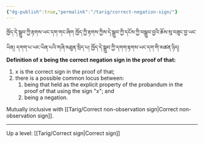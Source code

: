 ```yaml
---
{"dg-publish":true,"permalink":"/tarig/correct-negation-sign/"}
---
```


ཁྱོད་དེ་སྒྲུབ་ཀྱི་རྟགས་ཡང་དག་གང་ཞིག  ཁྱོད་ཀྱི་རྟགས་ཀྱིས་དེ་སྒྲུབ་ཀྱི་དངོས་ཀྱི་བསྒྲུབ་བྱའི་ཆོས་སུ་བཟུང་བྱ་ཡང་ཡིན། 
དགག་པ་ཡང་ཡིན་པའི་གཞི་མཐུན་སྲིད་པ། ཁྱོད་དེ་སྒྲུབ་ཀྱི་དགག་རྟགས་ཡང་དག་གི་མཚན་ཉིད།
**Definition of x being the correct negation sign in the proof of that:**
1. x is the correct sign in the proof of that;
2. there is a possible common locus between:
	1. being that held as the explicit property of the probandum in the proof of that using the sign "x"; and
	2. being a negation.

Mutually inclusive with [[Tarig/Correct non-observation sign\|Correct non-observation sign]].

---
Up a level: [[Tarig/Correct sign\|Correct sign]]